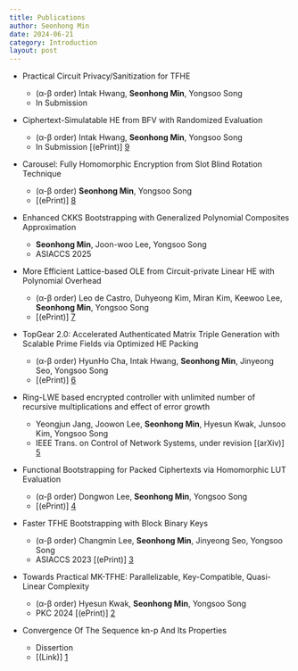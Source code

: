 ```yaml
---
title: Publications
author: Seonhong Min
date: 2024-06-21
category: Introduction
layout: post
---
```


+ Practical Circuit Privacy/Sanitization for TFHE
    + (α-β order) Intak Hwang, **Seonhong Min**, Yongsoo Song
    + In Submission

+ Ciphertext-Simulatable HE from BFV with Randomized Evaluation
    + (α-β order) Intak Hwang, **Seonhong Min**, Yongsoo Song
    + In Submission [(ePrint)] [9]

+ Carousel: Fully Homomorphic Encryption from Slot Blind Rotation Technique
    + (α-β order) **Seonhong Min**, Yongsoo Song
    + [(ePrint)] [8]

+ Enhanced CKKS Bootstrapping with Generalized Polynomial Composites Approximation 
    + **Seonhong Min**, Joon-woo Lee, Yongsoo Song
    + ASIACCS 2025

+ More Efficient Lattice-based OLE from Circuit-private Linear HE with Polynomial Overhead 
    + (α-β order) Leo de Castro, Duhyeong Kim, Miran Kim, Keewoo Lee, **Seonhong Min**, Yongsoo Song
    + [(ePrint)] [7] 

+ TopGear 2.0: Accelerated Authenticated Matrix Triple Generation with Scalable Prime Fields via Optimized HE Packing
    + (α-β order) HyunHo Cha, Intak Hwang, **Seonhong Min**, Jinyeong Seo, Yongsoo Song
    + [(ePrint)] [6]

+ Ring-LWE based encrypted controller with unlimited number of recursive multiplications and effect of error growth 
    + Yeongjun Jang, Joowon Lee, **Seonhong Min**, Hyesun Kwak, Junsoo Kim, Yongsoo Song
    + IEEE Trans. on Control of Network Systems, under revision [(arXiv)] [5] 

+ Functional Bootstrapping for Packed Ciphertexts via Homomorphic LUT Evaluation
    + (α-β order) Dongwon Lee, **Seonhong Min**, Yongsoo Song
    + [(ePrint)] [4]

+ Faster TFHE Bootstrapping with Block Binary Keys 
    + (α-β order) Changmin Lee, **Seonhong Min**, Jinyeong Seo, Yongsoo Song
    + ASIACCS 2023 [(ePrint)] [3]

+ Towards Practical MK-TFHE: Parallelizable, Key-Compatible, Quasi-Linear Complexity 
    + (α-β order) Hyesun Kwak, **Seonhong Min**, Yongsoo Song
    + PKC 2024 [(ePrint)] [2]
    
+ Convergence Of The Sequence kn-p And Its Properties 
    + Dissertion
    + [(Link)] [1]


[1]: https://snu-lukemin.github.io/files/kn-p.pdf
[2]: https://eprint.iacr.org/2022/1460
[3]: https://eprint.iacr.org/2023/958
[4]: https://eprint.iacr.org/2024/181
[5]: https://arxiv.org/abs/2406.14372
[6]: https://eprint.iacr.org/2024/1502
[7]: https://eprint.iacr.org/2024/1534
[8]: https://eprint.iacr.org/2024/2032
[9]: https://eprint.iacr.org/2025/203